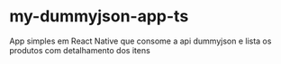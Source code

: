 # my-dummyjson-app-ts
App  simples em React Native que consome a api dummyjson e lista os produtos com detalhamento dos itens 
